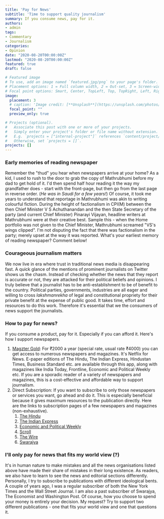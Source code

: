 ```yaml
---
title: 'Pay for News'
subtitle: 'Time to support quality journalism'
summary: If you consume news, pay for it.
authors:
- admin
tags:
- Commentary
- Journalism
categories:
- Opinion
date: "2020-08-20T00:00:00Z"
lastmod: "2020-08-20T00:00:00Z"
featured: true
draft: false

# Featured image
# To use, add an image named `featured.jpg/png` to your page's folder.
# Placement options: 1 = Full column width, 2 = Out-set, 3 = Screen-width
# Focal point options: Smart, Center, TopLeft, Top, TopRight, Left, Right, BottomLeft, Bottom, BottomRight
image:
  placement: 3
  # caption: 'Image credit: [**Unsplash**](https://unsplash.com/photos/CpkOjOcXdUY)'
  focal_point: ""
  preview_only: true

# Projects (optional).
#   Associate this post with one or more of your projects.
#   Simply enter your project's folder or file name without extension.
#   E.g. `projects = ["internal-project"]` references `content/project/deep-learning/index.md`.
#   Otherwise, set `projects = []`.
projects: []
---
```


### Early memories of reading newspaper

Remember the "thud" you hear when newspapers arrive at your home? As a kid, I used to rush to the door to grab the copy of Mathrubhumi before my dad to get hold of it. I'd then spend half hour reading it the way my grandfather does - start with the front-page, but then go from the last page in reverse order. (_He was in Saudi for a few years!_) Of course, it took me years to understand that reportage in Mathrubhumi was akin to writing colourful fiction. During the height of factionalism in CPI(M) between the then Chief Minister V S Achuthanandan and the then State Secretary of the party (and current Chief Minister) Pinarayi Vijayan, headline writers at Mathrubhumi were at their creative best. Sample this - when the Home portfolio was not given to the Chief Minister, Mathrubhumi screamed "VS's wings clipped". I'm not disputing the fact that there was factionalism in the party; merely upset at the way it was reported. What's your earliest memory of reading newspaper? Comment below! 

### Courageous journalism matters

We now live in era where trust in traditional news media is disappearing fast. A quick glance of the mentions of prominent journalists on Twitter shows us the chasm. Instead of checking whether the news that they report is accurate or not, they are attacked for their political beliefs and opinions. I truly believe that a journalist has to be anti-establishment to be of benefit to the country. Political parties, governments, industries are all eager and willing to cross _lakshmanrekha_  of legal and constitutional propriety for their private benefit at the expense of public good. It takes time, effort and resources to do this work. Therefore it's essential that we the consumers of news support the journalists. 

### How to pay for news? 

If you consume a product, pay for it. Especially if you can afford it. Here's how I support newspapers. 

1. [Magzter Gold](https://www.magzter.com/magztergold/annualbestoffer/?utm_source=svg-cps&utm_medium=68877): For ₹2000 a year (special rate, usual rate ₹4000) you can get access to numerous newspapers and magazines. It's Netflix for News. E-paper editions of The Hindu, The Indian Express, Hindustan Times, Business Standard etc. are available through this app, along with magazines like India Today, Frontline, Economic and Political Weekly etc. If you are a sporadic reader of a variety of newspapers and magazines, this is a cost-effective and affordable way to support journalism. 
2. Direct Subscription: If you want to subscribe to only those newspapers or services you want, go ahead and do it. This is especially beneficial because it gives maximum resources to the publication directly. Here are the links to subscription pages of a few newspapers and magazines (non-exhaustive). 
   1. [The Hindu](https://subscription.thehindu.com/subscription?utm_source=thmenu&utm_medium=subscription&utm_campaign=subscribebutton)
   2. [The Indian Express](https://indianexpress.com/express-plus/subscription-plan/)
   3. [Economic and Political Weekly](https://www.epw.in/subscribe.html)
   4. [Scroll](https://scroll.in/subscribe?utm_source=InternalMasthead&utm_medium=Left&utm_campaign=Aug21&utm_content=MHL)
   5. [The Wire](https://support.thewire.in/)
   6. [Swarajya](https://subscriptions.swarajyamag.com/join-us/?utm_source=direct&utm_medium=website&utm_campaign=homepage) 

### I'll only pay for news that fits my world view (?)

It's in human nature to make mistakes and all the news organisations listed above have made their share of mistakes in their long existence. As readers, we also have to learn to see the news and editorial sections differently. Personally, I try to subscribe to publications with different ideological bents. A couple of years ago, I was a regular subscriber of both the New York Times and the Wall Street Journal. I am also a past subscriber of Swarajya, The Economist and Washington Post. Of course, how you choose to spend your money is entirely your decision. My request? Try to support two different publications - one that fits your world view and one that questions it. 





